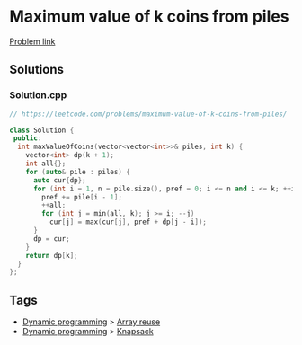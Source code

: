 # Maximum value of k coins from piles

[Problem link](https://leetcode.com/problems/maximum-value-of-k-coins-from-piles/)

## Solutions


### Solution.cpp
```cpp
// https://leetcode.com/problems/maximum-value-of-k-coins-from-piles/

class Solution {
 public:
  int maxValueOfCoins(vector<vector<int>>& piles, int k) {
    vector<int> dp(k + 1);
    int all{};
    for (auto& pile : piles) {
      auto cur{dp};
      for (int i = 1, n = pile.size(), pref = 0; i <= n and i <= k; ++i) {
        pref += pile[i - 1];
        ++all;
        for (int j = min(all, k); j >= i; --j)
          cur[j] = max(cur[j], pref + dp[j - i]);
      }
      dp = cur;
    }
    return dp[k];
  }
};
```
## Tags

* [Dynamic programming](/Collections/dynamic-programming.md#dynamic-programming) > [Array reuse](/Collections/dynamic-programming.md#array-reuse)
* [Dynamic programming](/Collections/dynamic-programming.md#dynamic-programming) > [Knapsack](/Collections/dynamic-programming.md#knapsack)

